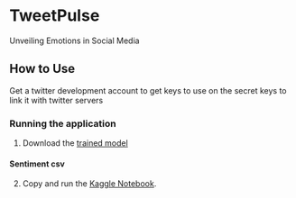 # TweetPulse
Unveiling Emotions in Social Media

## How to Use
Get a twitter development account to get keys to use on the secret keys to link it with twitter servers

### Running the application

1. Download the [trained model](https://drive.google.com/file/d/1ckK5m4JysFKtBuC9yCnEaHe6cxOgXlG8/view?usp=sharing) 

#### Sentiment csv 

2. Copy and run the [Kaggle Notebook](https://www.kaggle.com/thatawkwardguy/twitter-sentiment-classification-using-cnns).


